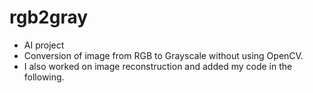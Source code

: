 # rgb2gray
+ AI project
+ Conversion of image from RGB to Grayscale without using OpenCV.
+ I also worked on image reconstruction and added my code in the following.
